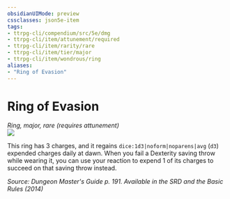 ```yaml
---
obsidianUIMode: preview
cssclasses: json5e-item
tags:
- ttrpg-cli/compendium/src/5e/dmg
- ttrpg-cli/item/attunement/required
- ttrpg-cli/item/rarity/rare
- ttrpg-cli/item/tier/major
- ttrpg-cli/item/wondrous/ring
aliases: 
- "Ring of Evasion"
---
```

# Ring of Evasion
*Ring, major, rare (requires attunement)*  
![](/3-Mechanics/CLI/Compendium/items/img/ring-of-evasion.webp#right)


This ring has 3 charges, and it regains `dice:1d3|noform|noparens|avg` (`d3`) expended charges daily at dawn. When you fail a Dexterity saving throw while wearing it, you can use your reaction to expend 1 of its charges to succeed on that saving throw instead.

*Source: Dungeon Master's Guide p. 191. Available in the <span title='Systems Reference Document (5.1)'>SRD</span> and the Basic Rules (2014)*